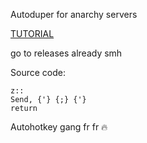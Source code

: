 Autoduper for anarchy servers

[TUTORIAL](https://www.youtube.com/watch?v=UK6EKU7xdQ0)

go to releases already smh

Source code:
```
z::
Send, {'} {;} {'}
return
```
Autohotkey gang fr fr 🔥
